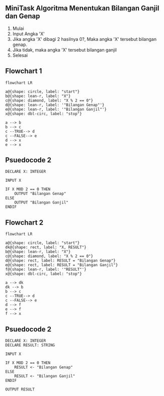 ## MiniTask Algoritma Menentukan Bilangan Ganjil dan Genap

1. Mulai
2. Input Angka 'X'
3. Jika angka 'X' dibagi 2 hasilnya 0?, Maka angka 'X' tersebut bilangan genap.
4. Jika tidak, maka angka 'X' tersebut bilangan ganjil
5. Selesai

## Flowchart 1
```mermaid
flowchart LR

a@{shape: circle, label: "start"}
b@{shape: lean-r, label: "X"}
c@{shape: diamond, label: "X % 2 == 0"}
d@{shape: lean-r, label: '"Bilangan Genap"'}
e@{shape: lean-r, label: '"Bilangan Ganjil"'}
x@{shape: dbl-circ, label: "stop"}

a --> b
b --> c
c --TRUE--> d
c --FALSE--> e
d --> x
e --> x
```
## Psuedocode 2
```pseudocode
DECLARE X: INTEGER

INPUT X

IF X MOD 2 == 0 THEN
    OUTPUT "Bilangan Genap"
ELSE
    OUTPUT "Bilangan Ganjil"
ENDIF

```
## Flowchart 2
```mermaid
flowchart LR

a@{shape: circle, label: "start"}
dk@{shape: rect, label: "X, RESULT"}
b@{shape: lean-r, label: "X"}
c@{shape: diamond, label: "X % 2 == 0"}
d@{shape: rect, label: RESULT = "Bilangan Genap"}
e@{shape: rect, label: RESULT = "Bilangan Ganjil"}
f@{shape: lean-r, label: '"RESULT"'}
x@{shape: dbl-circ, label: "stop"}

a --> dk
dk --> b
b --> c
c --TRUE--> d
c --FALSE--> e
d --> f
e --> f
f --> x
```
## Psuedocode 2
```pseudocode
DECLARE X: INTEGER
DECLARE RESULT: STRING

INPUT X

IF X MOD 2 == 0 THEN
    RESULT <- "Bilangan Genap"
ELSE
    RESULT <- "Bilangan Ganjil"
ENDIF

OUTPUT RESULT

```


